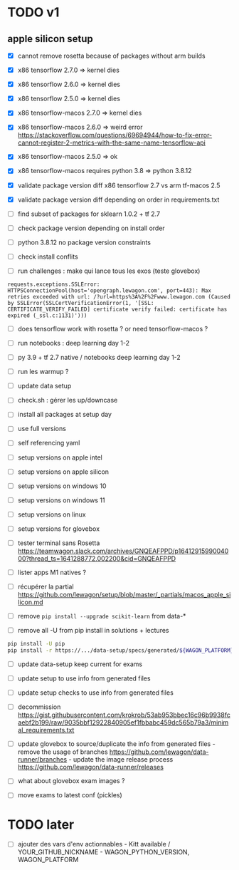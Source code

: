 
# TODO v1

## apple silicon setup

- [x] cannot remove rosetta because of packages without arm builds
- [x] x86 tensorflow 2.7.0 => kernel dies
- [x] x86 tensorflow 2.6.0 => kernel dies
- [x] x86 tensorflow 2.5.0 => kernel dies
- [x] x86 tensorflow-macos 2.7.0 => kernel dies
- [x] x86 tensorflow-macos 2.6.0 => weird error https://stackoverflow.com/questions/69694944/how-to-fix-error-cannot-register-2-metrics-with-the-same-name-tensorflow-api
- [x] x86 tensorflow-macos 2.5.0 => ok
- [x] x86 tensorflow-macos requires python 3.8 => python 3.8.12

- [x] validate package version diff x86 tensorflow 2.7 vs arm tf-macos 2.5

- [x] validate package version diff depending on order in requirements.txt

- [ ] find subset of packages for sklearn 1.0.2 + tf 2.7

- [ ] check package version depending on install order


- [ ] python 3.8.12 no package version constraints

- [ ] check install conflits
- [ ] run challenges : make qui lance tous les exos (teste glovebox)
```
requests.exceptions.SSLError: HTTPSConnectionPool(host='opengraph.lewagon.com', port=443): Max retries exceeded with url: /?url=https%3A%2F%2Fwww.lewagon.com (Caused by SSLError(SSLCertVerificationError(1, '[SSL: CERTIFICATE_VERIFY_FAILED] certificate verify failed: certificate has expired (_ssl.c:1131)')))
```

- [ ] does tensorflow work with rosetta ? or need tensorflow-macos ?
- [ ] run notebooks : deep learning day 1-2


- [ ] py 3.9 + tf 2.7 native / notebooks deep learning day 1-2



- [ ] run les warmup ?

- [ ] update data setup
- [ ] check.sh : gérer les up/downcase

- [ ] install all packages at setup day

- [ ] use full versions

- [ ] self referencing yaml

- [ ] setup versions on apple intel
- [ ] setup versions on apple silicon
- [ ] setup versions on windows 10
- [ ] setup versions on windows 11
- [ ] setup versions on linux
- [ ] setup versions for glovebox

- [ ] tester terminal sans Rosetta https://teamwagon.slack.com/archives/GNQEAFPPD/p1641291599004000?thread_ts=1641288772.002200&cid=GNQEAFPPD
- [ ] lister apps M1 natives ?

- [ ] récupérer la partial https://github.com/lewagon/setup/blob/master/_partials/macos_apple_silicon.md

- [ ] remove `pip install --upgrade scikit-learn` from data-*
- [ ] remove all -U from pip install in solutions + lectures


``` bash
pip install -U pip
pip install -r https://.../data-setup/specs/generated/${WAGON_PLATFORM}.txt
```

- [ ] update data-setup keep current for exams

- [ ] update setup to use info from generated files

- [ ] update setup checks to use info from generated files

- [ ] decommission https://gist.githubusercontent.com/krokrob/53ab953bbec16c96b9938fcaebf2b199/raw/9035bbf12922840905ef1fbbabc459dc565b79a3/minimal_requirements.txt

- [ ] update glovebox to source/duplicate the info from generated files
      - remove the usage of branches https://github.com/lewagon/data-runner/branches
      - update the image release process https://github.com/lewagon/data-runner/releases

- [ ] what about glovebox exam images ?

- [ ] move exams to latest conf (pickles)

# TODO later

- [ ] ajouter des vars d'env actionnables
      - Kitt available / YOUR_GITHUB_NICKNAME
      - WAGON_PYTHON_VERSION, WAGON_PLATFORM
